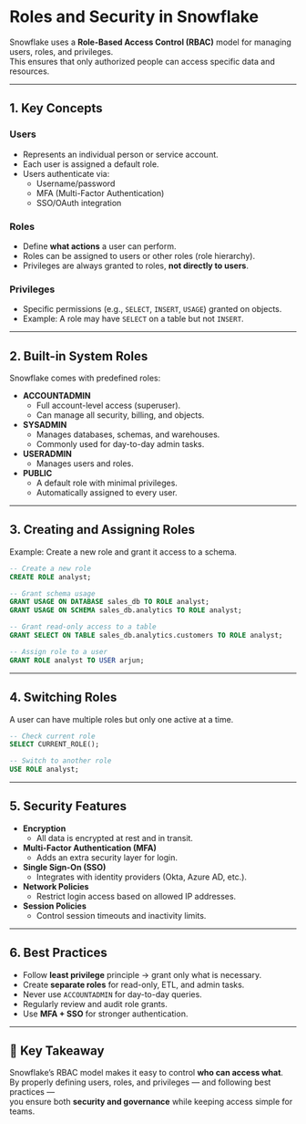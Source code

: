 # Roles and Security in Snowflake

Snowflake uses a **Role-Based Access Control (RBAC)** model for managing users, roles, and privileges.  
This ensures that only authorized people can access specific data and resources.

---

## 1. Key Concepts

### Users
- Represents an individual person or service account.  
- Each user is assigned a default role.  
- Users authenticate via:
  - Username/password
  - MFA (Multi-Factor Authentication)
  - SSO/OAuth integration

### Roles
- Define **what actions** a user can perform.  
- Roles can be assigned to users or other roles (role hierarchy).  
- Privileges are always granted to roles, **not directly to users**.

### Privileges
- Specific permissions (e.g., `SELECT`, `INSERT`, `USAGE`) granted on objects.  
- Example: A role may have `SELECT` on a table but not `INSERT`.

---

## 2. Built-in System Roles

Snowflake comes with predefined roles:

- **ACCOUNTADMIN**
  - Full account-level access (superuser).
  - Can manage all security, billing, and objects.
- **SYSADMIN**
  - Manages databases, schemas, and warehouses.
  - Commonly used for day-to-day admin tasks.
- **USERADMIN**
  - Manages users and roles.
- **PUBLIC**
  - A default role with minimal privileges.
  - Automatically assigned to every user.

---

## 3. Creating and Assigning Roles

Example: Create a new role and grant it access to a schema.

```sql
-- Create a new role
CREATE ROLE analyst;

-- Grant schema usage
GRANT USAGE ON DATABASE sales_db TO ROLE analyst;
GRANT USAGE ON SCHEMA sales_db.analytics TO ROLE analyst;

-- Grant read-only access to a table
GRANT SELECT ON TABLE sales_db.analytics.customers TO ROLE analyst;

-- Assign role to a user
GRANT ROLE analyst TO USER arjun;
```

---

## 4. Switching Roles

A user can have multiple roles but only one active at a time.

```sql
-- Check current role
SELECT CURRENT_ROLE();

-- Switch to another role
USE ROLE analyst;
```

---

## 5. Security Features

- **Encryption**
  - All data is encrypted at rest and in transit.
- **Multi-Factor Authentication (MFA)**
  - Adds an extra security layer for login.
- **Single Sign-On (SSO)**
  - Integrates with identity providers (Okta, Azure AD, etc.).
- **Network Policies**
  - Restrict login access based on allowed IP addresses.
- **Session Policies**
  - Control session timeouts and inactivity limits.

---

## 6. Best Practices

- Follow **least privilege** principle → grant only what is necessary.  
- Create **separate roles** for read-only, ETL, and admin tasks.  
- Never use `ACCOUNTADMIN` for day-to-day queries.  
- Regularly review and audit role grants.  
- Use **MFA + SSO** for stronger authentication.  

---

## 📌 Key Takeaway
Snowflake’s RBAC model makes it easy to control **who can access what**.  
By properly defining users, roles, and privileges — and following best practices —  
you ensure both **security and governance** while keeping access simple for teams.
